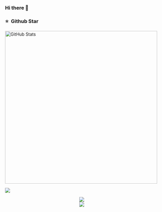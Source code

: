### Hi there 👋
<!--
**Abingeus/Abingeus** is a ✨ _special_ ✨ repository because its `README.md` (this file) appears on your GitHub profile.

Here are some ideas to get you started:

- 🔭 I’m currently working on ...
- 🌱 I’m currently learning ...
- 👯 I’m looking to collaborate on ...
- 🤔 I’m looking for help with ...
- 💬 Ask me about ...
- 📫 How to reach me: ...
- 😄 Pronouns: ...
- ⚡ Fun fact: ...
-->

### ⭐️ &nbsp;Github Star
<img width="500px"  alt="GitHub Stats" src="https://github-readme-stats.vercel.app/api?username=Abingeus&count_private=true&show_icons=true"/>

![](https://visitor-badge.glitch.me/badge?page_id=Abingeus.readme)
<div align="center"> <img src="https://github-readme-stats.vercel.app/api/top-langs/?username=Abingeus" /> </div>

<div align="center"> <img src="https://profile-counter.glitch.me/Abingeus/count.svg" /> </div>

